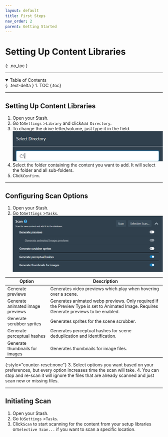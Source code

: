 ```yaml
---
layout: default
title: First Steps
nav_order: 2
parent: Getting Started
---
```

# Setting Up Content Libraries

{: .no_toc }

---

<details open markdown="block">
  <summary>
    Table of Contents
  </summary>
  {: .text-delta }
1. TOC
{:toc}
</details>

---

## Setting Up Content Libraries

1. Open your Stash.
2. Go to`Settings` >`Library` and click`Add Directory`.
3. To change the drive letter/volume, just type it in the field.![Drive location](assets/drive_location.png)
4. Select the folder containing the content you want to add. It will select the folder and all sub-folders.
5. Click`Confirm`.

---

## Configuring Scan Options

1. Open your Stash.
2. Go to`Settings` >`Tasks`.![Scan options](assets/scan_options.png)

| Option                           | Description                                                                                                                             |
| -------------------------------- | --------------------------------------------------------------------------------------------------------------------------------------- |
| Generate previews                | Generates video previews which play when hovering over a scene.                                                                         |
| Generate animated image previews | Generates animated webp previews. Only required if the Preview Type is set to Animated Image. Requires Generate previews to be enabled. |
| Generate scrubber sprites        | Generates sprites for the scene scrubber.                                                                                               |
| Generate perceptual hashes       | Generates perceptual hashes for scene deduplication and identification.                                                                 |
| Generate thumbnails for images   | Generates thumbnails for image files.                                                                                                   |

{:style="counter-reset:none"}
3. Select options you want based on your preferences, but every option increases time the scan will take.
4. You can stop and re-scan it will ignore the files that are already scanned and just scan new or missing files.

---

## Initiating Scan

1. Open your Stash.
2. Go to`Settings` >`Tasks`.
3. Click`Scan` to start scanning for the content from your setup libraries or`Selective Scan...` if you want to scan a specific location.
